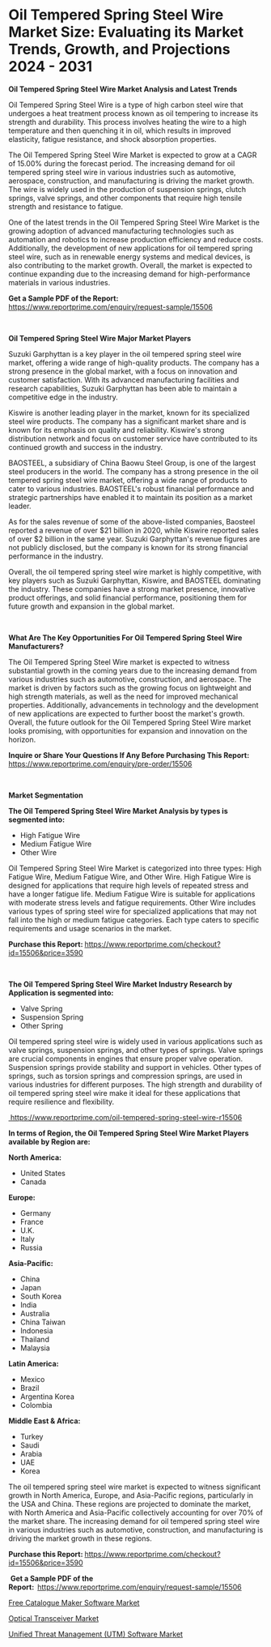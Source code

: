 <p><h1>Oil Tempered Spring Steel Wire Market Size: Evaluating its Market Trends, Growth, and Projections 2024 - 2031</h1></p><p><strong>Oil Tempered Spring Steel Wire Market Analysis and Latest Trends</strong></p>
<p><p>Oil Tempered Spring Steel Wire is a type of high carbon steel wire that undergoes a heat treatment process known as oil tempering to increase its strength and durability. This process involves heating the wire to a high temperature and then quenching it in oil, which results in improved elasticity, fatigue resistance, and shock absorption properties.</p><p>The Oil Tempered Spring Steel Wire Market is expected to grow at a CAGR of 15.00% during the forecast period. The increasing demand for oil tempered spring steel wire in various industries such as automotive, aerospace, construction, and manufacturing is driving the market growth. The wire is widely used in the production of suspension springs, clutch springs, valve springs, and other components that require high tensile strength and resistance to fatigue.</p><p>One of the latest trends in the Oil Tempered Spring Steel Wire Market is the growing adoption of advanced manufacturing technologies such as automation and robotics to increase production efficiency and reduce costs. Additionally, the development of new applications for oil tempered spring steel wire, such as in renewable energy systems and medical devices, is also contributing to the market growth. Overall, the market is expected to continue expanding due to the increasing demand for high-performance materials in various industries.</p></p>
<p><strong>Get a Sample PDF of the Report:&nbsp;</strong> <a href="https://www.reportprime.com/enquiry/request-sample/15506">https://www.reportprime.com/enquiry/request-sample/15506</a></p>
<p>&nbsp;</p>
<p><strong>Oil Tempered Spring Steel Wire Major Market Players</strong></p>
<p><p>Suzuki Garphyttan is a key player in the oil tempered spring steel wire market, offering a wide range of high-quality products. The company has a strong presence in the global market, with a focus on innovation and customer satisfaction. With its advanced manufacturing facilities and research capabilities, Suzuki Garphyttan has been able to maintain a competitive edge in the industry.</p><p>Kiswire is another leading player in the market, known for its specialized steel wire products. The company has a significant market share and is known for its emphasis on quality and reliability. Kiswire's strong distribution network and focus on customer service have contributed to its continued growth and success in the industry.</p><p>BAOSTEEL, a subsidiary of China Baowu Steel Group, is one of the largest steel producers in the world. The company has a strong presence in the oil tempered spring steel wire market, offering a wide range of products to cater to various industries. BAOSTEEL's robust financial performance and strategic partnerships have enabled it to maintain its position as a market leader.</p><p>As for the sales revenue of some of the above-listed companies, Baosteel reported a revenue of over $21 billion in 2020, while Kiswire reported sales of over $2 billion in the same year. Suzuki Garphyttan's revenue figures are not publicly disclosed, but the company is known for its strong financial performance in the industry.</p><p>Overall, the oil tempered spring steel wire market is highly competitive, with key players such as Suzuki Garphyttan, Kiswire, and BAOSTEEL dominating the industry. These companies have a strong market presence, innovative product offerings, and solid financial performance, positioning them for future growth and expansion in the global market.</p></p>
<p>&nbsp;</p>
<p><strong>What Are The Key Opportunities For Oil Tempered Spring Steel Wire Manufacturers?</strong></p>
<p><p>The Oil Tempered Spring Steel Wire market is expected to witness substantial growth in the coming years due to the increasing demand from various industries such as automotive, construction, and aerospace. The market is driven by factors such as the growing focus on lightweight and high strength materials, as well as the need for improved mechanical properties. Additionally, advancements in technology and the development of new applications are expected to further boost the market's growth. Overall, the future outlook for the Oil Tempered Spring Steel Wire market looks promising, with opportunities for expansion and innovation on the horizon.</p></p>
<p><strong>Inquire or Share Your Questions If Any Before Purchasing This Report:</strong> <a href="https://www.reportprime.com/enquiry/pre-order/15506">https://www.reportprime.com/enquiry/pre-order/15506</a></p>
<p>&nbsp;</p>
<p><strong>Market Segmentation</strong></p>
<p><strong>The Oil Tempered Spring Steel Wire Market Analysis by types is segmented into:</strong></p>
<p><ul><li>High Fatigue Wire</li><li>Medium Fatigue Wire</li><li>Other Wire</li></ul></p>
<p><p>Oil Tempered Spring Steel Wire Market is categorized into three types: High Fatigue Wire, Medium Fatigue Wire, and Other Wire. High Fatigue Wire is designed for applications that require high levels of repeated stress and have a longer fatigue life. Medium Fatigue Wire is suitable for applications with moderate stress levels and fatigue requirements. Other Wire includes various types of spring steel wire for specialized applications that may not fall into the high or medium fatigue categories. Each type caters to specific requirements and usage scenarios in the market.</p></p>
<p><strong>Purchase this Report:&nbsp;</strong><a href="https://www.reportprime.com/checkout?id=15506&price=3590">https://www.reportprime.com/checkout?id=15506&price=3590</a></p>
<p>&nbsp;</p>
<p><strong>The Oil Tempered Spring Steel Wire Market Industry Research by Application is segmented into:</strong></p>
<p><ul><li>Valve Spring</li><li>Suspension Spring</li><li>Other Spring</li></ul></p>
<p><p>Oil tempered spring steel wire is widely used in various applications such as valve springs, suspension springs, and other types of springs. Valve springs are crucial components in engines that ensure proper valve operation. Suspension springs provide stability and support in vehicles. Other types of springs, such as torsion springs and compression springs, are used in various industries for different purposes. The high strength and durability of oil tempered spring steel wire make it ideal for these applications that require resilience and flexibility.</p></p>
<p><a href="https://www.reportprime.com/oil-tempered-spring-steel-wire-r15506">&nbsp;https://www.reportprime.com/oil-tempered-spring-steel-wire-r15506</a></p>
<p><strong>In terms of Region, the Oil Tempered Spring Steel Wire Market Players available by Region are:</strong></p>
<p>
    <p> <strong> North America: </strong>
        <ul>
            <li>United States</li>
            <li>Canada</li>
        </ul>
        </p> 
    <p> <strong> Europe: </strong>
        <ul>
            <li>Germany</li>
            <li>France</li>
            <li>U.K.</li>
            <li>Italy</li>
            <li>Russia</li>
        </ul>
        </p> 
    <p> <strong> Asia-Pacific: </strong>
        <ul>
            <li>China</li>
            <li>Japan</li>
            <li>South Korea</li>
            <li>India</li>
            <li>Australia</li>
            <li>China Taiwan</li>
            <li>Indonesia</li>
            <li>Thailand</li>
            <li>Malaysia</li>
        </ul>
        </p> 
    <p> <strong> Latin America: </strong>
        <ul>
            <li>Mexico</li>
            <li>Brazil</li>
            <li>Argentina Korea</li>
            <li>Colombia</li>
        </ul>
        </p> 
    <p> <strong> Middle East & Africa: </strong>
        <ul>
            <li>Turkey</li>
            <li>Saudi</li>
            <li>Arabia</li>
            <li>UAE</li>
            <li>Korea</li>
        </ul>
    </p>
    </p>
<p><p>The oil tempered spring steel wire market is expected to witness significant growth in North America, Europe, and Asia-Pacific regions, particularly in the USA and China. These regions are projected to dominate the market, with North America and Asia-Pacific collectively accounting for over 70% of the market share. The increasing demand for oil tempered spring steel wire in various industries such as automotive, construction, and manufacturing is driving the market growth in these regions.</p></p>
<p><strong>Purchase this Report: </strong><a href="https://www.reportprime.com/checkout?id=15506&price=3590">https://www.reportprime.com/checkout?id=15506&price=3590</a></p>
<p>&nbsp;<strong>Get a Sample PDF of the Report:&nbsp;&nbsp;</strong><a href="https://www.reportprime.com/enquiry/request-sample/15506">https://www.reportprime.com/enquiry/request-sample/15506</a></p>
<p><strong></strong></p>
<p><p><a href="https://www.linkedin.com/pulse/free-catalogue-maker-software-market-goal-estimating-size-future-t5a1e?trackingId=AHz0Udx281OzcoEAFNupyQ%3D%3D">Free Catalogue Maker Software Market</a></p><p><a href="https://www.linkedin.com/pulse/optical-transceiver-market-insights-players-forecast-till-2031-oirle?trackingId=9Vic5w3Q8ZH7T6YTZ7%2FXdg%3D%3D">Optical Transceiver Market</a></p><p><a href="https://www.linkedin.com/pulse/unified-threat-management-utm-software-market-analysis-size-pie4e?trackingId=iAnJwvgvIAp149whbDqUAA%3D%3D">Unified Threat Management (UTM) Software Market</a></p></p>